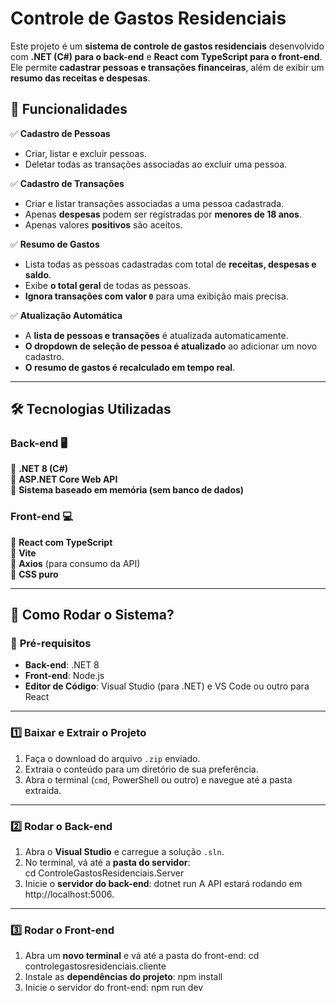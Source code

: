 ﻿# Controle de Gastos Residenciais

Este projeto é um **sistema de controle de gastos residenciais** desenvolvido com **.NET (C#) para o back-end** e **React com TypeScript para o front-end**. 
Ele permite **cadastrar pessoas e transações financeiras**, além de exibir um **resumo das receitas e despesas**.


## 📌 **Funcionalidades**

✅ **Cadastro de Pessoas**  
- Criar, listar e excluir pessoas.  
- Deletar todas as transações associadas ao excluir uma pessoa.  

✅ **Cadastro de Transações**  
- Criar e listar transações associadas a uma pessoa cadastrada.  
- Apenas **despesas** podem ser registradas por **menores de 18 anos**.  
- Apenas valores **positivos** são aceitos.  

✅ **Resumo de Gastos**  
- Lista todas as pessoas cadastradas com total de **receitas, despesas e saldo**.  
- Exibe **o total geral** de todas as pessoas.  
- **Ignora transações com valor `0`** para uma exibição mais precisa.  

✅ **Atualização Automática**  
- A **lista de pessoas e transações** é atualizada automaticamente.  
- **O dropdown de seleção de pessoa é atualizado** ao adicionar um novo cadastro.  
- **O resumo de gastos é recalculado em tempo real**.  

---

## 🛠️ **Tecnologias Utilizadas**

### **Back-end** 🖥️  
🔹 **.NET 8 (C#)**  
🔹 **ASP.NET Core Web API**  
🔹 **Sistema baseado em memória (sem banco de dados)**  

### **Front-end** 💻  
🔹 **React com TypeScript**  
🔹 **Vite**  
🔹 **Axios** (para consumo da API)  
🔹 **CSS puro** 

---

## 🚀 **Como Rodar o Sistema?**  

### 📌 **Pré-requisitos**
- **Back-end**: .NET 8
- **Front-end**: Node.js 
- **Editor de Código**: Visual Studio (para .NET) e VS Code ou outro para React  

---

### 1️⃣ **Baixar e Extrair o Projeto**
1. Faça o download do arquivo `.zip` enviado.  
2. Extraia o conteúdo para um diretório de sua preferência.  
3. Abra o terminal (`cmd`, PowerShell ou outro) e navegue até a pasta extraída.

---

### 2️⃣ **Rodar o Back-end**
1. Abra o **Visual Studio** e carregue a solução `.sln`.  
2. No terminal, vá até a **pasta do servidor**:  
   cd ControleGastosResidenciais.Server
3. Inicie o **servidor do back-end**:
   dotnet run
   A API estará rodando em http://localhost:5006.

---

### 3️⃣ **Rodar o Front-end**
1. Abra um **novo terminal** e vá até a pasta do front-end:
   cd controlegastosresidenciais.cliente
2. Instale as **dependências do projeto**:
   npm install
3. Inicie o servidor do front-end:
   npm run dev

